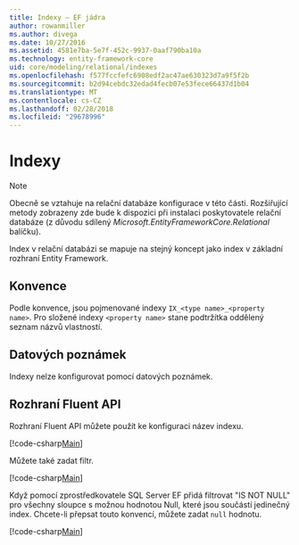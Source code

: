 ```yaml
---
title: Indexy – EF jádra
author: rowanmiller
ms.author: divega
ms.date: 10/27/2016
ms.assetid: 4581e7ba-5e7f-452c-9937-0aaf790ba10a
ms.technology: entity-framework-core
uid: core/modeling/relational/indexes
ms.openlocfilehash: f577fccfefc6908edf2ac47ae630323d7a9f5f2b
ms.sourcegitcommit: b2d94cebdc32edad4fecb07e53fece66437d1b04
ms.translationtype: MT
ms.contentlocale: cs-CZ
ms.lasthandoff: 02/28/2018
ms.locfileid: "29678996"
---
```

# <a name="indexes"></a>Indexy

> [!NOTE]  
> Obecně se vztahuje na relační databáze konfigurace v této části. Rozšiřující metody zobrazeny zde bude k dispozici při instalaci poskytovatele relační databáze (z důvodu sdílený *Microsoft.EntityFrameworkCore.Relational* balíčku).

Index v relační databázi se mapuje na stejný koncept jako index v základní rozhraní Entity Framework.

## <a name="conventions"></a>Konvence

Podle konvence, jsou pojmenované indexy `IX_<type name>_<property name>`. Pro složené indexy `<property name>` stane podtržítka oddělený seznam názvů vlastností.

## <a name="data-annotations"></a>Datových poznámek

Indexy nelze konfigurovat pomocí datových poznámek.

## <a name="fluent-api"></a>Rozhraní Fluent API

Rozhraní Fluent API můžete použít ke konfiguraci název indexu.

[!code-csharp[Main](../../../../samples/core/Modeling/FluentAPI/Samples/Relational/IndexName.cs?name=Model&highlight=9)]

Můžete také zadat filtr.

[!code-csharp[Main](../../../../samples/core/Modeling/FluentAPI/Samples/Relational/IndexFilter.cs?name=Model&highlight=9)]

Když pomocí zprostředkovatele SQL Server EF přidá filtrovat "IS NOT NULL" pro všechny sloupce s možnou hodnotou Null, které jsou součástí jedinečný index. Chcete-li přepsat touto konvencí, můžete zadat `null` hodnotu.

[!code-csharp[Main](../../../../samples/core/Modeling/FluentAPI/Samples/Relational/IndexNoFilter.cs?name=Model&highlight=10)]
